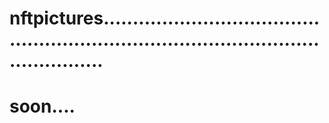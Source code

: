 # nftpictures..........................................................................................................
# soon....
